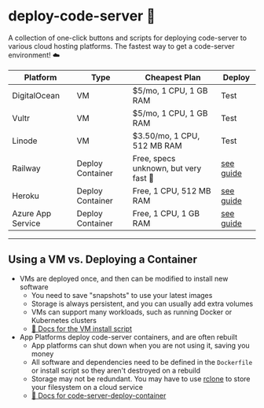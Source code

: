 # deploy-code-server 🚀

A collection of one-click buttons and scripts for deploying code-server to various cloud hosting platforms. The fastest way to get a code-server environment! ☁️

| Platform          | Type             | Cheapest Plan                         | Deploy                                                   |
| ----------------- | ---------------- | ------------------------------------- | -------------------------------------------------------- |
| DigitalOcean      | VM               | $5/mo, 1 CPU, 1 GB RAM                | Test                                                     |
| Vultr             | VM               | $5/mo, 1 CPU, 1 GB RAM                | Test                                                     |
| Linode            | VM               | $3.50/mo, 1 CPU, 512 MB RAM           | Test                                                     |
| Railway           | Deploy Container | Free, specs unknown, but very fast 🚀 | [see guide](guides/railway.md)                           |
| Heroku            | Deploy Container | Free, 1 CPU, 512 MB RAM               | [see guide](guides/heroku.md)                            |
| Azure App Service | Deploy Container | Free, 1 CPU, 1 GB RAM                 | [see guide](https://github.com/bencdr/code-server-azure) |

---

## Using a VM vs. Deploying a Container

- VMs are deployed once, and then can be modified to install new software
  - You need to save "snapshots" to use your latest images
  - Storage is always persistent, and you can usually add extra volumes
  - VMs can support many workloads, such as running Docker or Kubernetes clusters
  - [👀 Docs for the VM install script](vm-script/)
- App Platforms deploy code-server containers, and are often rebuilt
  - App platforms can shut down when you are not using it, saving you money
  - All software and dependencies need to be defined in the `Dockerfile` or install script so they aren't destroyed on a rebuild
  - Storage may not be redundant. You may have to use [rclone](https://rclone.org/) to store your filesystem on a cloud service
  - [📄 Docs for code-server-deploy-container](deploy-container/)
